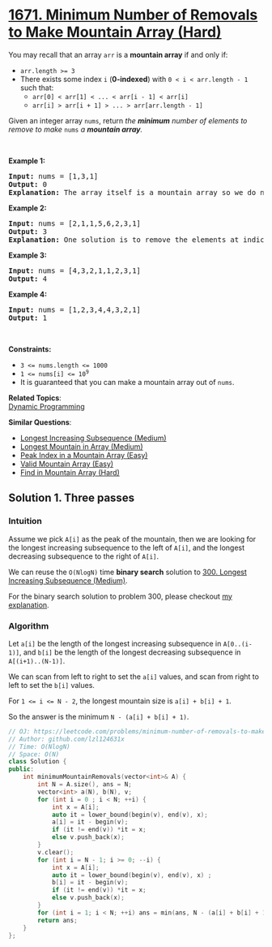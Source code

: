 # [1671. Minimum Number of Removals to Make Mountain Array (Hard)](https://leetcode.com/problems/minimum-number-of-removals-to-make-mountain-array/)

<p>You may recall that an array <code>arr</code> is a <strong>mountain array</strong> if and only if:</p>

<ul>
	<li><code>arr.length &gt;= 3</code></li>
	<li>There exists some index <code>i</code> (<strong>0-indexed</strong>) with <code>0 &lt; i &lt; arr.length - 1</code> such that:
	<ul>
		<li><code>arr[0] &lt; arr[1] &lt; ... &lt; arr[i - 1] &lt; arr[i]</code></li>
		<li><code>arr[i] &gt; arr[i + 1] &gt; ... &gt; arr[arr.length - 1]</code></li>
	</ul>
	</li>
</ul>

<p>Given an integer array <code>nums</code>​​​, return <em>the <strong>minimum</strong> number of elements to remove to make </em><code>nums<em>​​​</em></code><em> </em><em>a <strong>mountain array</strong>.</em></p>

<p>&nbsp;</p>
<p><strong>Example 1:</strong></p>

<pre><strong>Input:</strong> nums = [1,3,1]
<strong>Output:</strong> 0
<strong>Explanation:</strong> The array itself is a mountain array so we do not need to remove any elements.
</pre>

<p><strong>Example 2:</strong></p>

<pre><strong>Input:</strong> nums = [2,1,1,5,6,2,3,1]
<strong>Output:</strong> 3
<strong>Explanation:</strong> One solution is to remove the elements at indices 0, 1, and 5, making the array nums = [1,5,6,3,1].
</pre>

<p><strong>Example 3:</strong></p>

<pre><strong>Input:</strong> nums = [4,3,2,1,1,2,3,1]
<strong>Output:</strong> 4
</pre>

<p><strong>Example 4:</strong></p>

<pre><strong>Input:</strong> nums = [1,2,3,4,4,3,2,1]
<strong>Output:</strong> 1
</pre>

<p>&nbsp;</p>
<p><strong>Constraints:</strong></p>

<ul>
	<li><code>3 &lt;= nums.length &lt;= 1000</code></li>
	<li><code>1 &lt;= nums[i] &lt;= 10<sup>9</sup></code></li>
	<li>It is guaranteed that you can make a mountain array out of <code>nums</code>.</li>
</ul>


**Related Topics**:  
[Dynamic Programming](https://leetcode.com/tag/dynamic-programming/)

**Similar Questions**:
* [Longest Increasing Subsequence (Medium)](https://leetcode.com/problems/longest-increasing-subsequence/)
* [Longest Mountain in Array (Medium)](https://leetcode.com/problems/longest-mountain-in-array/)
* [Peak Index in a Mountain Array (Easy)](https://leetcode.com/problems/peak-index-in-a-mountain-array/)
* [Valid Mountain Array (Easy)](https://leetcode.com/problems/valid-mountain-array/)
* [Find in Mountain Array (Hard)](https://leetcode.com/problems/find-in-mountain-array/)

## Solution 1. Three passes

### Intuition

Assume we pick `A[i]` as the peak of the mountain, then we are looking for the longest increasing subsequence to the left of `A[i]`, and the longest decreasing subsequence to the right of `A[i]`.

We can reuse the `O(NlogN)` time **binary search** solution to [300. Longest Increasing Subsequence (Medium)](https://leetcode.com/problems/longest-increasing-subsequence/).

For the binary search solution to problem 300, please checkout [my explanation](../300.%20Longest%20Increasing%20Subsequence).

### Algorithm

Let `a[i]` be the length of the longest increasing subsequence in `A[0..(i-1)]`, and `b[i]` be the length of the longest decreasing subsequence in `A[(i+1)..(N-1)]`.

We can scan from left to right to set the `a[i]` values, and scan from right to left to set the `b[i]` values.

For `1 <= i <= N - 2`, the longest mountain size is `a[i] + b[i] + 1`.

So the answer is the minimum `N - (a[i] + b[i] + 1)`.

```cpp
// OJ: https://leetcode.com/problems/minimum-number-of-removals-to-make-mountain-array/
// Author: github.com/lzl124631x
// Time: O(NlogN)
// Space: O(N)
class Solution {
public:
    int minimumMountainRemovals(vector<int>& A) {
        int N = A.size(), ans = N;
        vector<int> a(N), b(N), v;
        for (int i = 0 ; i < N; ++i) {
            int x = A[i];
            auto it = lower_bound(begin(v), end(v), x);
            a[i] = it - begin(v);
            if (it != end(v)) *it = x;
            else v.push_back(x);
        }
        v.clear();
        for (int i = N - 1; i >= 0; --i) {
            int x = A[i];
            auto it = lower_bound(begin(v), end(v), x) ;
            b[i] = it - begin(v); 
            if (it != end(v)) *it = x;
            else v.push_back(x);
        }
        for (int i = 1; i < N; ++i) ans = min(ans, N - (a[i] + b[i] + 1));
        return ans;
    }
};
```